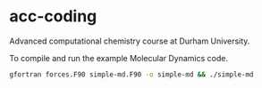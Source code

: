 # acc-coding
Advanced computational chemistry course at Durham University.

To compile and run the example Molecular Dynamics code.
```sh
gfortran forces.F90 simple-md.F90 -o simple-md && ./simple-md
```
